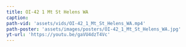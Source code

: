 ```yaml
---
title: OI-42 1 Mt St Helens WA
caption:
path-vid: 'assets/vids/OI-42_1_Mt_St_Helens_WA.mp4'
path-poster: 'assets/images/posters/OI-42_1_Mt_St_Helens_WA.jpg'
yt-url: 'https://youtu.be/gaVU4dzT4Vc'
---
```

